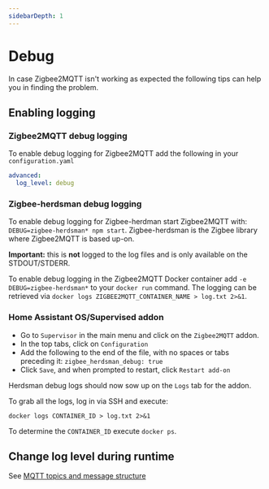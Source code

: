 ```yaml
---
sidebarDepth: 1
---
```


# Debug

In case Zigbee2MQTT isn't working as expected the following tips can help you in finding the problem.

## Enabling logging

### Zigbee2MQTT debug logging
To enable debug logging for Zigbee2MQTT add the following in your `configuration.yaml`

```yaml
advanced:
  log_level: debug
```

### Zigbee-herdsman debug logging
To enable debug logging for Zigbee-herdman start Zigbee2MQTT with: `DEBUG=zigbee-herdsman* npm start`. Zigbee-herdsman is the Zigbee library where Zigbee2MQTT is based up-on.

**Important:** this is **not** logged to the log files and is only available on the STDOUT/STDERR.

To enable debug logging in the Zigbee2MQTT Docker container add `-e DEBUG=zigbee-herdsman*` to your `docker run` command. The logging can be retrieved via `docker logs ZIGBEE2MQTT_CONTAINER_NAME > log.txt 2>&1`.

### Home Assistant OS/Supervised addon
- Go to `Supervisor` in the main menu and click on the `Zigbee2MQTT` addon.
- In the top tabs, click on `Configuration`
- Add the following to the end of the file, with no spaces or tabs preceding it:
  `zigbee_herdsman_debug: true`
- Click `Save`, and when prompted to restart, click `Restart add-on`

Herdsman debug logs should now sow up on the `Logs` tab for the addon.

To grab all the logs, log in via SSH and execute:

```
docker logs CONTAINER_ID > log.txt 2>&1
```

To determine the `CONTAINER_ID` execute `docker ps`.

## Change log level during runtime
See [MQTT topics and message structure](./mqtt_topics_and_messages.md)
